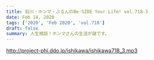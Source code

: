 ```yaml
---
title: 石川・ホンマ・ぶるんのBe-SIDE Your Life! vol.718-3
date: Feb 14, 2020
tags: ['2020', 'Feb 2020', 'vol.718']
draft: false
summary: 人生相談！ホンマさんの生活が謎です。
---
```


http://project-phi.ddo.jp/ishikawa/ishikawa718_3.mp3
